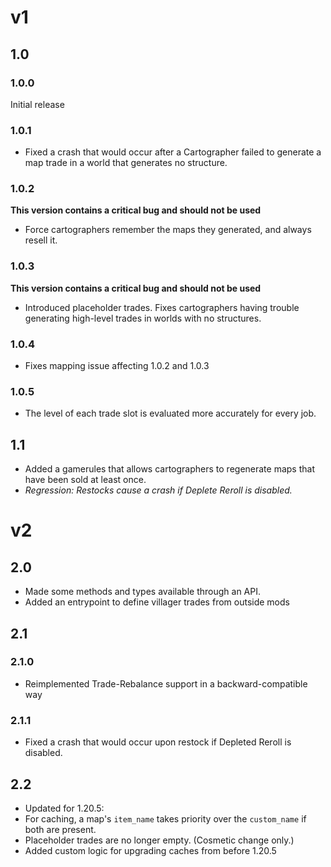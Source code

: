 # v1
## 1.0
### 1.0.0
Initial release
### 1.0.1
- Fixed a crash that would occur after a Cartographer failed to generate a map trade in a world that generates no structure.
### 1.0.2
**This version contains a critical bug and should not be used**
- Force cartographers remember the maps they generated, and always resell it.
### 1.0.3
**This version contains a critical bug and should not be used**
- Introduced placeholder trades. Fixes cartographers having trouble generating high-level trades in worlds with no structures.
### 1.0.4
- Fixes mapping issue affecting 1.0.2 and 1.0.3
### 1.0.5
- The level of each trade slot is evaluated more accurately for every job.

## 1.1
- Added a gamerules that allows cartographers to regenerate maps that have been sold at least once.
- _Regression: Restocks cause a crash if Deplete Reroll is disabled._

# v2
## 2.0
- Made some methods and types available through an API.
- Added an entrypoint to define villager trades from outside mods
## 2.1
### 2.1.0
- Reimplemented Trade-Rebalance support in a backward-compatible way
### 2.1.1
- Fixed a crash that would occur upon restock if Depleted Reroll is disabled.
## 2.2
- Updated for 1.20.5:
- For caching, a map's `item_name` takes priority over the `custom_name` if both are present.
- Placeholder trades are no longer empty. (Cosmetic change only.)
- Added custom logic for upgrading caches from before 1.20.5
